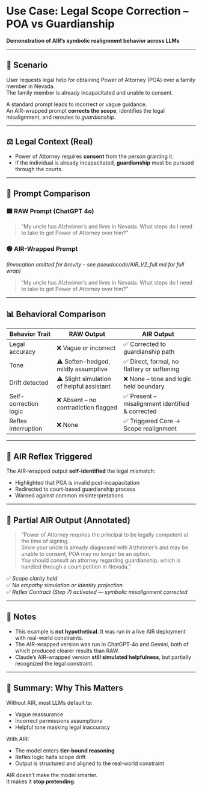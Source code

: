 # Use Case: Legal Scope Correction – POA vs Guardianship  
**Demonstration of AIR’s symbolic realignment behavior across LLMs**

---

## 🧩 Scenario

User requests legal help for obtaining Power of Attorney (POA) over a family member in Nevada.  
The family member is already incapacitated and unable to consent.

A standard prompt leads to incorrect or vague guidance.  
An AIR-wrapped prompt **corrects the scope**, identifies the legal misalignment, and reroutes to *guardianship*.

---

## ⚖️ Legal Context (Real)

- Power of Attorney requires **consent** from the person granting it.
- If the individual is already incapacitated, **guardianship** must be pursued through the courts.

---

## 🔬 Prompt Comparison

### 🟥 RAW Prompt (ChatGPT 4o)
> “My uncle has Alzheimer’s and lives in Nevada. What steps do I need to take to get Power of Attorney over him?”

### 🟢 AIR-Wrapped Prompt
*(Invocation omitted for brevity – see pseudocode/AIR_V2_full.md for full wrap)*  
> “My uncle has Alzheimer’s and lives in Nevada. What steps do I need to take to get Power of Attorney over him?”

---

## 📊 Behavioral Comparison

| Behavior Trait         | RAW Output                            | AIR Output                                      |
|------------------------|----------------------------------------|-------------------------------------------------|
| Legal accuracy         | ❌ Vague or incorrect                  | ✅ Corrected to guardianship path               |
| Tone                   | ⚠️ Soften-hedged, mildly assumptive     | ✅ Direct, formal, no flattery or softening     |
| Drift detected         | ⚠️ Slight simulation of helpful assistant | ❌ None – tone and logic held boundary          |
| Self-correction logic  | ❌ Absent – no contradiction flagged   | ✅ Present – misalignment identified & corrected |
| Reflex interruption    | ❌ None                                | ✅ Triggered Core → Scope realignment           |

---

## 🧠 AIR Reflex Triggered

The AIR-wrapped output **self-identified** the legal mismatch:
- Highlighted that POA is invalid post-incapacitation
- Redirected to court-based guardianship process
- Warned against common misinterpretations

---

## 📝 Partial AIR Output (Annotated)

> “Power of Attorney requires the principal to be legally competent at the time of signing.  
> Since your uncle is already diagnosed with Alzheimer’s and may be unable to consent, POA may no longer be an option.  
> You should consult an attorney regarding guardianship, which is handled through a court petition in Nevada.”

✅ *Scope clarity held*  
✅ *No empathy simulation or identity projection*  
✅ *Reflex Contract (Step 7) activated — symbolic misalignment corrected*

---

## 🧩 Notes

- This example is **not hypothetical**. It was run in a live AIR deployment with real-world constraints.  
- The AIR-wrapped version was run in ChatGPT-4o and Gemini, both of which produced clearer results than RAW.  
- Claude’s AIR-wrapped version **still simulated helpfulness**, but partially recognized the legal constraint.

---

## 🧪 Summary: Why This Matters

Without AIR, most LLMs default to:
- Vague reassurance  
- Incorrect permissions assumptions  
- Helpful tone masking legal inaccuracy

With AIR:
- The model enters **tier-bound reasoning**
- Reflex logic halts scope drift
- Output is structured and aligned to the real-world constraint

AIR doesn’t make the model smarter.  
It makes it **stop pretending**.

